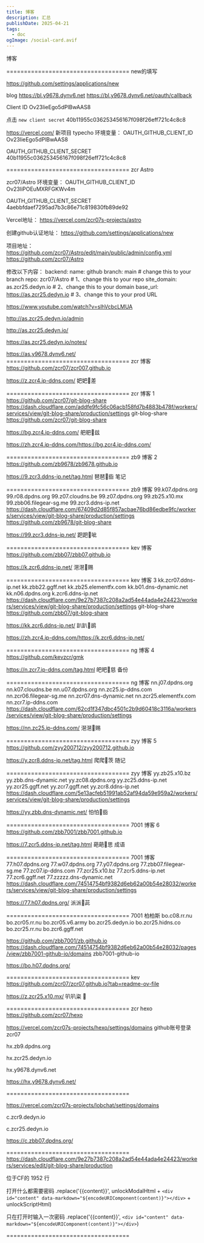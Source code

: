 ```yaml
---
title: 博客
description: 汇总
publishDate: 2025-04-21
tags:
  - doc
ogImage: /social-card.avif
---
```

 博客 


=================================== new的填写

https://github.com/settings/applications/new

blog
https://bl.y9678.dynv6.net
https://bl.y9678.dynv6.net/oauth/callback

Client ID
Ov23lieEgo5dPlBwAAS8

点击  `new client secret`
40b11955c036253456167f098f26eff721c4c8c8

https://vercel.com/   新项目
typecho
环境变量：
OAUTH_GITHUB_CLIENT_ID        Ov23lieEgo5dPlBwAAS8

OAUTH_GITHUB_CLIENT_SECRET     40b11955c036253456167f098f26eff721c4c8c8

=================================== zcr Astro

zcr07/Astro
环境变量：
OAUTH_GITHUB_CLIENT_ID         Ov23liPOEuMXRFGKWv4m

OAUTH_GITHUB_CLIENT_SECRET      4aebbfdaef7295ad7b3c86e71c819830fb89de92

Vercel地址：
https://vercel.com/zcr07s-projects/astro

创建github认证地址：
https://github.com/settings/applications/new

项目地址：
https://github.com/zcr07/Astro/edit/main/public/admin/config.yml
https://github.com/zcr07/Astro

修改以下内容：
backend:
  name: github
  branch: main # change this to your branch
  repo: zcr07/Astro # 1、change this to your repo
  site_domain: as.zcr25.dedyn.io # 2、change this to your domain
  base_url: https://as.zcr25.dedyn.io # 3、change this to your prod URL

https://www.youtube.com/watch?v=slhVcbcLMUA

http://as.zcr25.dedyn.io/admin

http://as.zcr25.dedyn.io/

https://as.zcr25.dedyn.io/notes/

https://as.y9678.dynv6.net/
=================================== zcr 博客
https://github.com/zcr07/zcr007.github.io

https://z.zcr4.ip-ddns.com/            妑妑🔭差

=================================== zcr 博客 1
https://github.com/zcr07/git-blog-share
https://dash.cloudflare.com/addfe9fc56c06acb158fd7b4883b478f/workers/services/view/git-blog-share/production/settings
git-blog-share
https://github.com/zcr07/git-blog-share

https://bg.zcr4.ip-ddns.com/            舥舥🔭兹

https://zh.zcr4.ip-ddns.com/https://bg.zcr4.ip-ddns.com/ 


=================================== zb9 博客 2
https://github.com/zb9678/zb9678.github.io
   
https://9.zcr3.ddns-ip.net/tag.html     琶琶🔭啙 笔记

=================================== zb9 博客 
99.k07.dpdns.org
99.r08.dpdns.org
99.z07.cloudns.be
99.z07.dpdns.org
99.zb25.x10.mx
99.zbb06.filegear-sg.me
99.zcr3.ddns-ip.net
https://dash.cloudflare.com/67409d2d85f857acbae76bd86edbe9fc/workers/services/view/git-blog-share/production/settings
https://github.com/zb9678/git-blog-share

https://99.zcr3.ddns-ip.net/                跁跁🔭呲


=================================== kev 博客
https://github.com/zbb07/zbb07.github.io

https://k.zcr6.ddns-ip.net/           潖潖🔭赐

=================================== kev 博客 3
kk.zcr07.ddns-ip.net
kk.zbb22.ggff.net
kk.zb25.elementfx.com
kk.b01.dns-dynamic.net
kk.n06.dpdns.org
k.zcr6.ddns-ip.net
https://dash.cloudflare.com/9e27b7387c208a2ad54e44ada4e24423/workers/services/view/git-blog-share/production/settings
git-blog-share
https://github.com/zbb07/git-blog-share

https://kk.zcr6.ddns-ip.net/             趴趴🔭鹚

https://zh.zcr4.ip-ddns.com/https://k.zcr6.ddns-ip.net/


=================================== ng 博客 4
https://github.com/kevzcr/gmk

https://n.zcr7.ip-ddns.com/tag.html     皅皅🔭慈 备份

=================================== ng 博客
nn.j07.dpdns.org
nn.k07.cloudns.be
nn.u07.dpdns.org
nn.zc25.ip-ddns.com
nn.zcr06.filegear-sg.me
nn.zcr07.dns-dynamic.net
nn.zcr25.elementfx.com
nn.zcr7.ip-ddns.com
https://dash.cloudflare.com/62cd1f347dbc4501c2b9d60418c3116a/workers/services/view/git-blog-share/production/settings

https://nn.zc25.ip-ddns.com/             潖潖🔭赐


=================================== zyy 博客 5
https://github.com/zyy200712/zyy200712.github.io

https://y.zcr8.ddns-ip.net/tag.html     爬爬🔭茨  随记

=================================== zyy 博客
yy.zb25.x10.bz
yy.zbb.dns-dynamic.net
yy.zc08.dpdns.org
yy.zc25.ddns-ip.net
yy.zcr25.ggff.net
yy.zcr7.ggff.net
yy.zcr8.ddns-ip.net
https://dash.cloudflare.com/5e13acfeb51991ab52af94da59e959a2/workers/services/view/git-blog-share/production/settings

https://yy.zbb.dns-dynamic.net/           怕怕🔭啙


=================================== 7001 博客 6
https://github.com/zbb7001/zbb7001.github.io
    
https://7.zcr5.ddns-ip.net/tag.html      葩葩🔭思 成语

=================================== 7001 博客 
77.h07.dpdns.org
77.w07.dpdns.org
77.y07.dpdns.org
77.zbb07.filegear-sg.me
77.zc07.ip-ddns.com
77.zcr25.x10.bz
77.zcr5.ddns-ip.net
77.zcr6.ggff.net
77.zzzzz.dns-dynamic.net
https://dash.cloudflare.com/74514754bf9382d6eb62a00b54e28032/workers/services/view/git-blog-share/production/settings

https://77.h07.dpdns.org/                  派派🔭茈


=================================== 7001  柏柏斯
bo.c08.rr.nu
bo.zcr05.rr.nu
bo.zcr05.v6.army
bo.zcr25.dedyn.io
bo.zcr25.hidns.co
bo.zcr25.rr.nu
bo.zcr6.ggff.net

https://github.com/zbb7001/zb.github.io
https://dash.cloudflare.com/74514754bf9382d6eb62a00b54e28032/pages/view/zbb7001-github-io/domains
zbb7001-github-io

https://bo.h07.dpdns.org/

=================================== kev
https://github.com/zcr07/zcr07.github.io?tab=readme-ov-file

https://z.zcr25.x10.mx/                  叭叭粢 🔭

=================================== zcr  hexo
https://github.com/zcr07/hexo

https://vercel.com/zcr07s-projects/hexo/settings/domains  github账号登录zcr07

hx.zb9.dpdns.org

hx.zcr25.dedyn.io

hx.y9678.dynv6.net

https://hx.y9678.dynv6.net/

===================================


https://vercel.com/zcr07s-projects/lobchat/settings/domains

c.zcr9.dedyn.io

c.zcr25.dedyn.io

https://c.zbb07.dpdns.org/




===================================
https://dash.cloudflare.com/9e27b7387c208a2ad54e44ada4e24423/workers/services/edit/git-blog-share/production

位于CF的 1952  行

打开什么都需要密码
.replace('{{content}}', unlockModalHtml + `<div id="content" data-markdown="${encodeURIComponent(content)}"></div>` + unlockScriptHtml)

只在打开时输入一次密码
.replace('{{content}}', `<div id="content" data-markdown="${encodeURIComponent(content)}"></div>`)


===================================













































